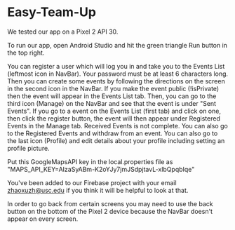 # Easy-Team-Up

We tested our app on a Pixel 2 API 30.

To run our app, open Android Studio and hit the green triangle Run button in the top right. 

You can register a user which will log you in and take you to the Events List (leftmost icon in NavBar). Your password must be at least 6 characters long.
Then you can create some events by following the directions on the screen in the second icon in the NavBar.
If you make the event public (!isPrivate) then the event will appear in the Events List tab.
Then, you can go to the third icon (Manage) on the NavBar and see that the event is under "Sent Events".
If you go to a event on the Events List (first tab) and click on one, then click the register button, the event will then appear under Registered Events in the Manage tab.
Received Events is not complete. 
You can also go to the Registered Events and withdraw from an event.
You can also go to the last icon (Profile) and edit details about your profile including setting an profile picture.

Put this GoogleMapsAPI key in the local.properties file as "MAPS_API_KEY=AIzaSyABm-K2oYJy7jmJSdpjtavL-xlbQpqbIqe"

You've been added to our Firebase project with your email zhaoxuzh@usc.edu if you think it will be helpful to look at that.

In order to go back from certain screens you may need to use the back button on the bottom of the Pixel 2 device because the NavBar doesn't appear on every screen.